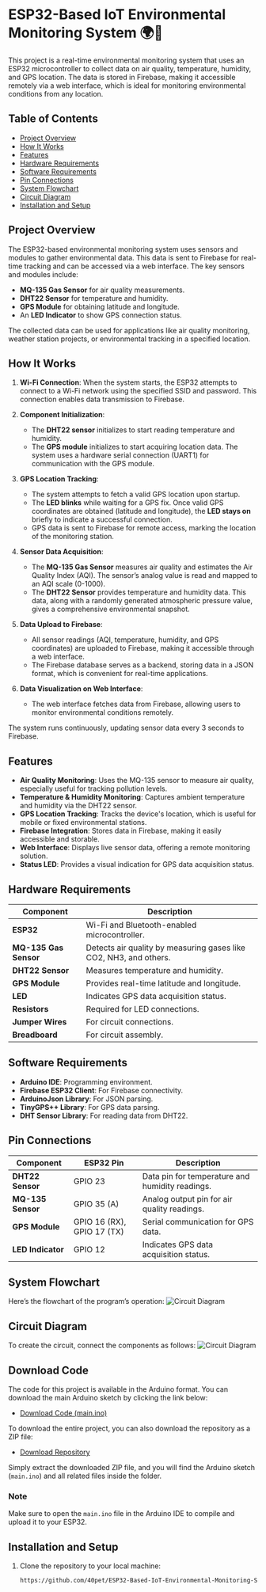 # ESP32-Based IoT Environmental Monitoring System 🌍📡

This project is a real-time environmental monitoring system that uses an ESP32 microcontroller to collect data on air quality, temperature, humidity, and GPS location. The data is stored in Firebase, making it accessible remotely via a web interface, which is ideal for monitoring environmental conditions from any location.

## Table of Contents
- [Project Overview](#project-overview)
- [How It Works](#how-it-works)
- [Features](#features)
- [Hardware Requirements](#hardware-requirements)
- [Software Requirements](#software-requirements)
- [Pin Connections](#pin-connections)
- [System Flowchart](#system-flowchart)
- [Circuit Diagram](#circuit-diagram)
- [Installation and Setup](#installation-and-setup)

## Project Overview
The ESP32-based environmental monitoring system uses sensors and modules to gather environmental data. This data is sent to Firebase for real-time tracking and can be accessed via a web interface. The key sensors and modules include:
- **MQ-135 Gas Sensor** for air quality measurements.
- **DHT22 Sensor** for temperature and humidity.
- **GPS Module** for obtaining latitude and longitude.
- An **LED Indicator** to show GPS connection status.

The collected data can be used for applications like air quality monitoring, weather station projects, or environmental tracking in a specified location.

## How It Works

1. **Wi-Fi Connection**: When the system starts, the ESP32 attempts to connect to a Wi-Fi network using the specified SSID and password. This connection enables data transmission to Firebase.

2. **Component Initialization**: 
   - The **DHT22 sensor** initializes to start reading temperature and humidity.
   - The **GPS module** initializes to start acquiring location data. The system uses a hardware serial connection (UART1) for communication with the GPS module.

3. **GPS Location Tracking**:
   - The system attempts to fetch a valid GPS location upon startup.
   - The **LED blinks** while waiting for a GPS fix. Once valid GPS coordinates are obtained (latitude and longitude), the **LED stays on** briefly to indicate a successful connection.
   - GPS data is sent to Firebase for remote access, marking the location of the monitoring station.

4. **Sensor Data Acquisition**:
   - The **MQ-135 Gas Sensor** measures air quality and estimates the Air Quality Index (AQI). The sensor’s analog value is read and mapped to an AQI scale (0-1000).
   - The **DHT22 Sensor** provides temperature and humidity data. This data, along with a randomly generated atmospheric pressure value, gives a comprehensive environmental snapshot.

5. **Data Upload to Firebase**:
   - All sensor readings (AQI, temperature, humidity, and GPS coordinates) are uploaded to Firebase, making it accessible through a web interface.
   - The Firebase database serves as a backend, storing data in a JSON format, which is convenient for real-time applications.

6. **Data Visualization on Web Interface**:
   - The web interface fetches data from Firebase, allowing users to monitor environmental conditions remotely.

The system runs continuously, updating sensor data every 3 seconds to Firebase.

## Features
- **Air Quality Monitoring**: Uses the MQ-135 sensor to measure air quality, especially useful for tracking pollution levels.
- **Temperature & Humidity Monitoring**: Captures ambient temperature and humidity via the DHT22 sensor.
- **GPS Location Tracking**: Tracks the device's location, which is useful for mobile or fixed environmental stations.
- **Firebase Integration**: Stores data in Firebase, making it easily accessible and storable.
- **Web Interface**: Displays live sensor data, offering a remote monitoring solution.
- **Status LED**: Provides a visual indication for GPS data acquisition status.

## Hardware Requirements
| Component             | Description                             |
|-----------------------|-----------------------------------------|
| **ESP32**             | Wi-Fi and Bluetooth-enabled microcontroller. |
| **MQ-135 Gas Sensor** | Detects air quality by measuring gases like CO2, NH3, and others. |
| **DHT22 Sensor**      | Measures temperature and humidity.     |
| **GPS Module**        | Provides real-time latitude and longitude. |
| **LED**               | Indicates GPS data acquisition status. |
| **Resistors**         | Required for LED connections.          |
| **Jumper Wires**      | For circuit connections.               |
| **Breadboard**        | For circuit assembly.                  |

## Software Requirements
- **Arduino IDE**: Programming environment.
- **Firebase ESP32 Client**: For Firebase connectivity.
- **ArduinoJson Library**: For JSON parsing.
- **TinyGPS++ Library**: For GPS data parsing.
- **DHT Sensor Library**: For reading data from DHT22.

## Pin Connections
| Component          | ESP32 Pin      | Description                    |
|--------------------|----------------|--------------------------------|
| **DHT22 Sensor**   | GPIO 23        | Data pin for temperature and humidity readings. |
| **MQ-135 Sensor**  | GPIO 35 (A)    | Analog output pin for air quality readings. |
| **GPS Module**     | GPIO 16 (RX), GPIO 17 (TX) | Serial communication for GPS data. |
| **LED Indicator**  | GPIO 12        | Indicates GPS data acquisition status. |

## System Flowchart
Here’s the flowchart of the program’s operation:
![Circuit Diagram](https://github.com/40pet/ESP32-Based-IoT-Environmental-Monitoring-System/blob/main/flowchart.png?raw=true) <!-- Replace with your actual circuit diagram image link -->
## Circuit Diagram
To create the circuit, connect the components as follows:
![Circuit Diagram](https://github.com/40pet/ESP32-Based-IoT-Environmental-Monitoring-System/blob/main/ckt%20diagram.jpg?raw=true) <!-- Replace with your actual circuit diagram image link -->

## Download Code 

The code for this project is available in the Arduino format. You can download the main Arduino sketch by clicking the link below:

- [Download Code (main.ino)](https://github.com/40pet/ESP32-Based-IoT-Environmental-Monitoring-System/blob/main/main.ino)

To download the entire project, you can also download the repository as a ZIP file:

- [Download Repository](https://github.com/40pet/ESP32-Based-IoT-Environmental-Monitoring-System/archive/refs/heads/main.zip)

Simply extract the downloaded ZIP file, and you will find the Arduino sketch (`main.ino`) and all related files inside the folder.

### Note
Make sure to open the `main.ino` file in the Arduino IDE to compile and upload it to your ESP32.

## Installation and Setup
1. Clone the repository to your local machine:
   ```bash
   https://github.com/40pet/ESP32-Based-IoT-Environmental-Monitoring-System/tree/main

